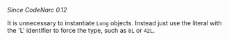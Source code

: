 
*Since CodeNarc 0.12*

It is unnecessary to instantiate `Long` objects. Instead just use the literal with
the 'L' identifier to force the type, such as `8L` or `42L`.


